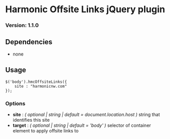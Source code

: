 # Harmonic Offsite Links jQuery plugin
### Version: 1.1.0

## Dependencies

* none

## Usage

```
$('body').hmcOffsiteLinks({
	site : "harmonicnw.com"
});
```

### Options

* **site** : *( optional | string | default = document.location.host )* string that identifies this site
* **target** : *( optional | string | default = 'body' )* selector of container element to apply offsite links to

